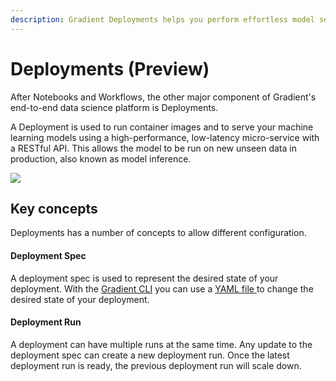 ```yaml
---
description: Gradient Deployments helps you perform effortless model serving.
---
```


# Deployments \(Preview\)

After Notebooks and Workflows, the other major component of Gradient's end-to-end data science platform is Deployments.

A Deployment is used to run container images and to serve your machine learning models using a high-performance, low-latency micro-service with a RESTful API. This allows the model to be run on new unseen data in production, also known as model inference.

![](../../.gitbook/assets/screen-shot-2021-09-21-at-1.52.29-pm%20%281%29.png)

## Key concepts

Deployments has a number of concepts to allow different configuration.

#### Deployment Spec

A deployment spec is used to represent the desired state of your deployment. With the [Gradient CLI](../../get-started/quick-start/install-the-cli.md) you can use a [YAML file ](deployment-spec.md)to change the desired state of your deployment.

#### Deployment Run

A deployment can have multiple runs at the same time. Any update to the deployment spec can create a new deployment run. Once the latest deployment run is ready, the previous deployment run will scale down.




